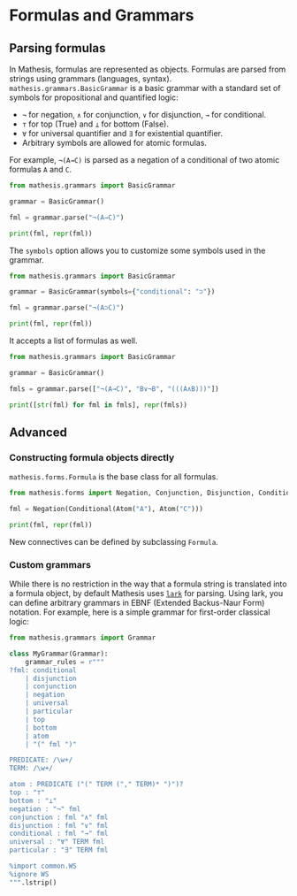 # Formulas and Grammars

## Parsing formulas

In Mathesis, formulas are represented as objects.
Formulas are parsed from strings using grammars (languages, syntax).
`mathesis.grammars.BasicGrammar` is a basic grammar with a standard set of symbols for propositional and quantified logic:

- `¬` for negation, `∧` for conjunction, `∨` for disjunction, `→` for conditional.
- `⊤` for top (True) and `⊥` for bottom (False).
- `∀` for universal quantifier and `∃` for existential quantifier.
- Arbitrary symbols are allowed for atomic formulas.

For example, `¬(A→C)` is parsed as a negation of a conditional of two atomic formulas `A` and `C`.

```python exec="1" result="text" source="material-block"
from mathesis.grammars import BasicGrammar

grammar = BasicGrammar()

fml = grammar.parse("¬(A→C)")

print(fml, repr(fml))
```

The `symbols` option allows you to customize some symbols used in the grammar.

```python exec="1" result="text" source="material-block"
from mathesis.grammars import BasicGrammar

grammar = BasicGrammar(symbols={"conditional": "⊃"})

fml = grammar.parse("¬(A⊃C)")

print(fml, repr(fml))
```

It accepts a list of formulas as well.

```python exec="1" result="text" source="material-block"
from mathesis.grammars import BasicGrammar

grammar = BasicGrammar()

fmls = grammar.parse(["¬(A→C)", "B∨¬B", "(((A∧B)))"])

print([str(fml) for fml in fmls], repr(fmls))
```

## Advanced

### Constructing formula objects directly

`mathesis.forms.Formula` is the base class for all formulas.

```python exec="1" result="text" source="material-block"
from mathesis.forms import Negation, Conjunction, Disjunction, Conditional, Atom

fml = Negation(Conditional(Atom("A"), Atom("C")))

print(fml, repr(fml))
```

New connectives can be defined by subclassing `Formula`.

### Custom grammars

While there is no restriction in the way that a formula string is translated into a formula object, by default Mathesis uses <a href="https://github.com/lark-parser/lark" target="_blank">`lark`</a> for parsing.
Using lark, you can define arbitrary grammars in EBNF (Extended Backus-Naur Form) notation.
For example, here is a simple grammar for first-order classical logic:

```python
from mathesis.grammars import Grammar

class MyGrammar(Grammar):
    grammar_rules = r"""
?fml: conditional
    | disjunction
    | conjunction
    | negation
    | universal
    | particular
    | top
    | bottom
    | atom
    | "(" fml ")"

PREDICATE: /\w+/
TERM: /\w+/

atom : PREDICATE ("(" TERM ("," TERM)* ")")?
top : "⊤"
bottom : "⊥"
negation : "¬" fml
conjunction : fml "∧" fml
disjunction : fml "∨" fml
conditional : fml "→" fml
universal : "∀" TERM fml
particular : "∃" TERM fml

%import common.WS
%ignore WS
""".lstrip()
```
